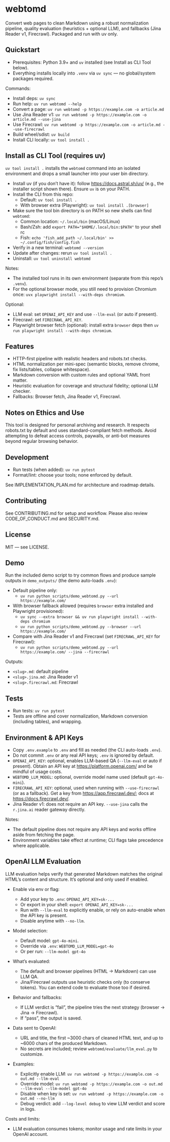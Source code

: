 # webtomd

Convert web pages to clean Markdown using a robust normalization pipeline, quality evaluation (heuristics + optional LLM), and fallbacks (Jina Reader v1, Firecrawl). Packaged and run with uv only.

## Quickstart

- Prerequisites: Python 3.9+ and `uv` installed (see Install as CLI Tool below).
- Everything installs locally into `.venv` via `uv sync` — no global/system packages required.

Commands:

- Install deps: `uv sync`
- Run help: `uv run webtomd --help`
- Convert a page: `uv run webtomd -p https://example.com -o article.md`
- Use Jina Reader v1: `uv run webtomd -p https://example.com -o article.md --use-jina`
- Use Firecrawl: `uv run webtomd -p https://example.com -o article.md --use-firecrawl`
- Build wheel/sdist: `uv build`
- Install CLI locally: `uv tool install .`

## Install as CLI Tool (requires uv)

`uv tool install .` installs the `webtomd` command into an isolated environment and drops a small launcher into your user bin directory.

- Install uv (if you don’t have it): follow https://docs.astral.sh/uv/ (e.g., the installer script shown there). Ensure `uv` is on your PATH.
- Install the CLI from this repo:
  - Default: `uv tool install .`
  - With browser extra (Playwright): `uv tool install .[browser]`
- Make sure the tool bin directory is on PATH so new shells can find `webtomd`:
  - Common location: `~/.local/bin` (macOS/Linux)
  - Bash/Zsh: add `export PATH="$HOME/.local/bin:$PATH"` to your shell rc
  - Fish: `echo 'fish_add_path ~/.local/bin' >> ~/.config/fish/config.fish`
- Verify in a new terminal: `webtomd --version`
- Update after changes: rerun `uv tool install .`
- Uninstall: `uv tool uninstall webtomd`

Notes:
- The installed tool runs in its own environment (separate from this repo’s `.venv`).
- For the optional browser mode, you still need to provision Chromium once: `uvx playwright install --with-deps chromium`.

Optional:

- LLM eval: set `OPENAI_API_KEY` and use `--llm-eval` (or auto if present).
- Firecrawl: set `FIRECRAWL_API_KEY`.
- Playwright browser fetch (optional): install extra `browser` deps then `uv run playwright install --with-deps chromium`.

## Features

- HTTP-first pipeline with realistic headers and robots.txt checks.
- HTML normalization per mini-spec (semantic blocks, remove chrome, fix lists/tables, collapse whitespace).
- Markdown conversion with custom rules and optional YAML front matter.
- Heuristic evaluation for coverage and structural fidelity; optional LLM checker.
- Fallbacks: Browser fetch, Jina Reader v1, Firecrawl.

## Notes on Ethics and Use

This tool is designed for personal archiving and research. It respects robots.txt by default and uses standard-compliant fetch methods. Avoid attempting to defeat access controls, paywalls, or anti-bot measures beyond regular browsing behavior.

## Development

- Run tests (when added): `uv run pytest`
- Format/lint: choose your tools; none enforced by default.

See IMPLEMENTATION_PLAN.md for architecture and roadmap details.

## Contributing

See CONTRIBUTING.md for setup and workflow. Please also review CODE_OF_CONDUCT.md and SECURITY.md.

## License

MIT — see LICENSE.

## Demo

Run the included demo script to try common flows and produce sample outputs in `demo_outputs/` (the demo auto-loads `.env`):

- Default pipeline only:
  - `uv run python scripts/demo_webtomd.py --url https://example.com/`
- With browser fallback allowed (requires `browser` extra installed and Playwright provisioned):
  - `uv sync --extra browser && uv run playwright install --with-deps chromium`
  - `uv run python scripts/demo_webtomd.py --browser --url https://example.com/`
- Compare with Jina Reader v1 and Firecrawl (set `FIRECRAWL_API_KEY` for Firecrawl):
  - `uv run python scripts/demo_webtomd.py --url https://example.com/ --jina --firecrawl`

Outputs:
- `<slug>.md`: default pipeline
- `<slug>.jina.md`: Jina Reader v1
- `<slug>.firecrawl.md`: Firecrawl

## Tests

- Run tests: `uv run pytest`
- Tests are offline and cover normalization, Markdown conversion (including tables), and wrapping.

## Environment & API Keys

- Copy `.env.example` to `.env` and fill as needed (the CLI auto-loads `.env`).
- Do not commit `.env` or any real API keys; `.env` is ignored by default.
- `OPENAI_API_KEY`: optional, enables LLM-based QA (`--llm-eval` or auto if present). Obtain an API key at https://platform.openai.com/ and be mindful of usage costs.
- `WEBTOMD_LLM_MODEL`: optional, override model name used (default `gpt-4o-mini`).
- `FIRECRAWL_API_KEY`: optional, used when running with `--use-firecrawl` (or as a fallback). Get a key from https://app.firecrawl.dev/; docs at https://docs.firecrawl.dev/.
- Jina Reader v1: does not require an API key. `--use-jina` calls the `r.jina.ai` reader gateway directly.

Notes:
- The default pipeline does not require any API keys and works offline aside from fetching the page.
- Environment variables take effect at runtime; CLI flags take precedence where applicable.

## OpenAI LLM Evaluation

LLM evaluation helps verify that generated Markdown matches the original HTML’s content and structure. It’s optional and only used if enabled.

- Enable via env or flag:
  - Add your key to `.env`: `OPENAI_API_KEY=sk-...`
  - Or export in your shell: `export OPENAI_API_KEY=sk-...`
  - Run with `--llm-eval` to explicitly enable, or rely on auto-enable when the API key is present.
  - Disable anytime with `--no-llm`.

- Model selection:
  - Default model: `gpt-4o-mini`.
  - Override via `.env`: `WEBTOMD_LLM_MODEL=gpt-4o`
  - Or per run: `--llm-model gpt-4o`

- What’s evaluated:
  - The default and browser pipelines (HTML → Markdown) can use LLM QA.
  - Jina/Firecrawl outputs use heuristic checks only (to conserve tokens). You can extend code to evaluate those too if desired.

- Behavior and fallbacks:
  - If LLM verdict is “fail”, the pipeline tries the next strategy (browser → Jina → Firecrawl).
  - If “pass”, the output is saved.

- Data sent to OpenAI:
  - URL and title, the first ~3000 chars of cleaned HTML text, and up to ~6000 chars of the produced Markdown.
  - No secrets are included; review `webtomd/evaluate/llm_eval.py` to customize.

- Examples:
  - Explicitly enable LLM: `uv run webtomd -p https://example.com -o out.md --llm-eval`
  - Override model: `uv run webtomd -p https://example.com -o out.md --llm-eval --llm-model gpt-4o`
  - Disable when key is set: `uv run webtomd -p https://example.com -o out.md --no-llm`
  - Debug verdict: add `--log-level debug` to view LLM verdict and score in logs.

Costs and limits:
- LLM evaluation consumes tokens; monitor usage and rate limits in your OpenAI account.
